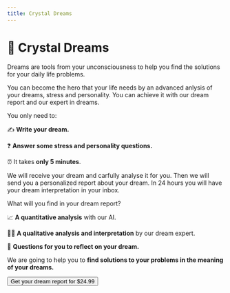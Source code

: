 ```yaml
---
title: Crystal Dreams
---
```


# **🔮 Crystal Dreams**

Dreams are tools from your unconsciousness to help you find the solutions for your daily life problems. 

You can become the hero that your life needs by an advanced anlysis of your dreams, stress and personality. You can achieve it with our dream report and our expert in dreams.

You only need to:

✍️ **Write your dream.**

❓ **Answer some stress and personality questions.**

⏰ It takes **only 5 minutes**. 

We will receive your dream and carfully analyse it for you. Then we will send you a personalized report about your dream. In 24 hours you will have your dream interpretation in your inbox.

What will you find in your dream report? 

📈 **A quantitative analysis** with our AI.

 👩‍⚕️️ **A qualitative analysis and interpretation** by our dream expert.

💭 **Questions for you to reflect on your dream.** 

We are going to help you to **find solutions to your problems in the meaning of your dreams.**

<a href="form">
  <button type="button" class="btn btn-dark">
    Get your dream report for $24.99
  </button>
</a>
